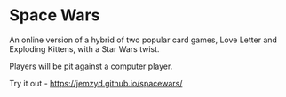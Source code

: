 # Space Wars

An online version of a hybrid of two popular card games, Love Letter and Exploding Kittens, with a Star Wars twist. 

Players will be pit against a computer player.

Try it out - https://jemzyd.github.io/spacewars/
